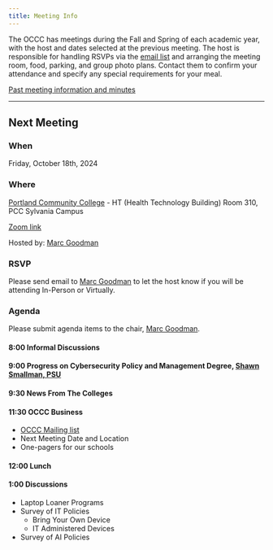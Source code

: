 ```yaml
---
title: Meeting Info
---
```


The OCCC has meetings during the Fall and Spring of each academic year, with the
host and dates selected at the previous meeting. The host is responsible for
handling RSVPs via the [email list](occc-group@pcc.edu)
and arranging the meeting room, food, parking,
and group photo plans. Contact them to confirm your attendance and specify any
special requirements for your meal.

[Past meeting information and minutes](past.md)

--------------------

## Next Meeting

### When

Friday, October 18th, 2024

### Where

[Portland Community College](https://www.google.com/maps/place/Portland+Community+College+Sylvania/@45.4362149,-122.7296513,15z/data=!4m6!3m5!1s0x54950cba3875fa51:0x5c77683f4bae5208!8m2!3d45.4362149!4d-122.7296513!16s%2Fg%2F1tj739f5?entry=ttu) - HT (Health Technology Building) Room 310, PCC Sylvania Campus

[Zoom link](https://portlandcc.zoom.us/j/7619573019)

Hosted by: [Marc Goodman](mailto:marc.goodman@pcc.edu)

### RSVP

Please send email to [Marc Goodman](mailto:marc.goodman@pcc.edu) to let the host know if you will be attending In-Person or Virtually.

### Agenda

Please submit agenda items to the chair, [Marc Goodman](mailto:marc.goodman@pcc.edu).

#### 8:00 Informal Discussions

#### 9:00 Progress on Cybersecurity Policy and Management Degree, [Shawn Smallman, PSU](https://www.pdx.edu/profile/shawn-smallman)

#### 9:30 News From The Colleges

#### 11:30 OCCC Business

* [OCCC Mailing list](occc-group@pcc.edu)
* Next Meeting Date and Location
* One-pagers for our schools

#### 12:00 Lunch

#### 1:00 Discussions

* Laptop Loaner Programs
* Survey of IT Policies
    - Bring Your Own Device
	- IT Administered Devices
* Survey of AI Policies
 

